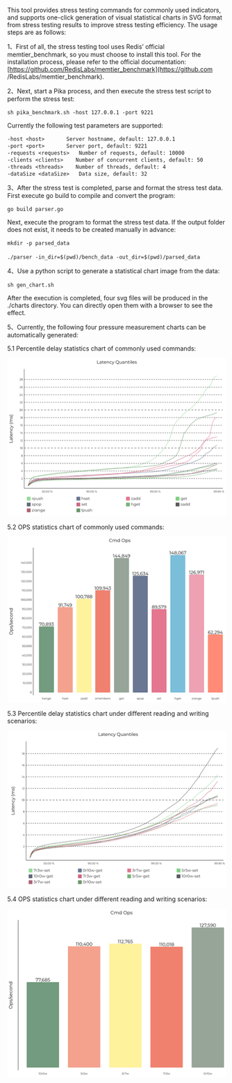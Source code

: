 This tool provides stress testing commands for commonly used indicators, and supports one-click generation of visual statistical charts in SVG format from stress testing results to improve stress testing efficiency. The usage steps are as follows:

1、First of all, the stress testing tool uses Redis’ official memtier_benchmark, so you must choose to install this tool. For the installation process, please refer to the official documentation: [https://github.com/RedisLabs/memtier_benchmark](https://github.com /RedisLabs/memtier_benchmark).

2、Next, start a Pika process, and then execute the stress test script to perform the stress test:

```shell
sh pika_benchmark.sh -host 127.0.0.1 -port 9221
```
Currently the following test parameters are supported:
```shell
-host <host>       Server hostname, default: 127.0.0.1
-port <port>       Server port, default: 9221
-requests <requests>   Number of requests, default: 10000
-clients <clients>    Number of concurrent clients, default: 50
-threads <threads>    Number of threads, default: 4
-dataSize <dataSize>   Data size, default: 32
```

3、After the stress test is completed, parse and format the stress test data. First execute go build to compile and convert the program:
```shell
go build parser.go
```

Next, execute the program to format the stress test data. If the output folder does not exist, it needs to be created manually in advance:
```shell
mkdir -p parsed_data

./parser -in_dir=$(pwd)/bench_data -out_dir=$(pwd)/parsed_data
```

4、Use a python script to generate a statistical chart image from the data:
```shell
sh gen_chart.sh
```

After the execution is completed, four svg files will be produced in the ./charts directory. You can directly open them with a browser to see the effect.

5、Currently, the following four pressure measurement charts can be automatically generated:

5.1 Percentile delay statistics chart of commonly used commands:

![img.png](img/cmd_latency.png)

5.2 OPS statistics chart of commonly used commands:

![img.png](img/cmd_ops.png)

5.3 Percentile delay statistics chart under different reading and writing scenarios:

![img.png](img/rw_latency.png)

5.4 OPS statistics chart under different reading and writing scenarios:

![img_1.png](img/rw_ops.png)
